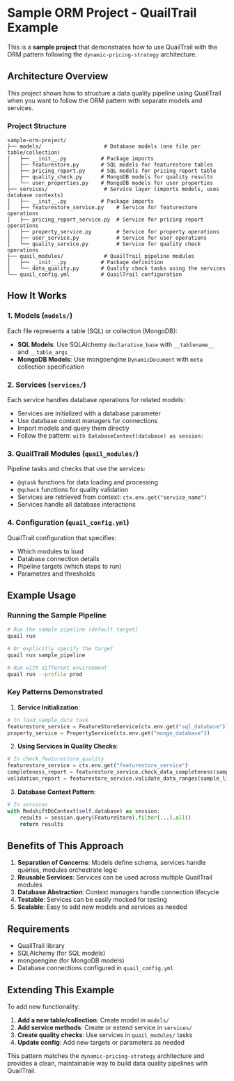 # Sample ORM Project - QuailTrail Example

This is a **sample project** that demonstrates how to use QuailTrail with the ORM pattern following the `dynamic-pricing-strategy` architecture.

## Architecture Overview

This project shows how to structure a data quality pipeline using QuailTrail when you want to follow the ORM pattern with separate models and services.

### Project Structure

```
sample-orm-project/
├── models/                    # Database models (one file per table/collection)
│   ├── __init__.py           # Package imports
│   ├── featurestore.py       # SQL models for featurestore tables
│   ├── pricing_report.py     # SQL models for pricing report table
│   ├── quality_check.py      # MongoDB models for quality results
│   └── user_properties.py    # MongoDB models for user properties
├── services/                  # Service layer (imports models, uses database contexts)
│   ├── __init__.py           # Package imports
│   ├── featurestore_service.py    # Service for featurestore operations
│   ├── pricing_report_service.py  # Service for pricing report operations
│   ├── property_service.py        # Service for property operations
│   ├── user_service.py            # Service for user operations
│   └── quality_service.py         # Service for quality check operations
├── quail_modules/             # QuailTrail pipeline modules
│   ├── __init__.py           # Package definition
│   └── data_quality.py       # Quality check tasks using the services
└── quail_config.yml          # QuailTrail configuration
```

## How It Works

### 1. Models (`models/`)
Each file represents a table (SQL) or collection (MongoDB):
- **SQL Models**: Use SQLAlchemy `declarative_base` with `__tablename__` and `__table_args__`
- **MongoDB Models**: Use mongoengine `DynamicDocument` with `meta` collection specification

### 2. Services (`services/`)
Each service handles database operations for related models:
- Services are initialized with a database parameter
- Use database context managers for connections
- Import models and query them directly
- Follow the pattern: `with DatabaseContext(database) as session:`

### 3. QuailTrail Modules (`quail_modules/`)
Pipeline tasks and checks that use the services:
- `@qtask` functions for data loading and processing
- `@qcheck` functions for quality validation
- Services are retrieved from context: `ctx.env.get("service_name")`
- Services handle all database interactions

### 4. Configuration (`quail_config.yml`)
QuailTrail configuration that specifies:
- Which modules to load
- Database connection details
- Pipeline targets (which steps to run)
- Parameters and thresholds

## Example Usage

### Running the Sample Pipeline

```bash
# Run the sample pipeline (default target)
quail run

# Or explicitly specify the target
quail run sample_pipeline

# Run with different environment
quail run --profile prod
```

### Key Patterns Demonstrated

1. **Service Initialization**:
```python
# In load_sample_data task
featurestore_service = FeatureStoreService(ctx.env.get("sql_database"))
property_service = PropertyService(ctx.env.get("mongo_database"))
```

2. **Using Services in Quality Checks**:
```python
# In check_featurestore_quality
featurestore_service = ctx.env.get("featurestore_service")
completeness_report = featurestore_service.check_data_completeness(sample_listings)
validation_report = featurestore_service.validate_data_ranges(sample_listings)
```

3. **Database Context Pattern**:
```python
# In services
with RedshiftDbContext(self.database) as session:
    results = session.query(FeatureStore).filter(...).all()
    return results
```

## Benefits of This Approach

1. **Separation of Concerns**: Models define schema, services handle queries, modules orchestrate logic
2. **Reusable Services**: Services can be used across multiple QuailTrail modules
3. **Database Abstraction**: Context managers handle connection lifecycle
4. **Testable**: Services can be easily mocked for testing
5. **Scalable**: Easy to add new models and services as needed

## Requirements

- QuailTrail library
- SQLAlchemy (for SQL models)
- mongoengine (for MongoDB models)
- Database connections configured in `quail_config.yml`

## Extending This Example

To add new functionality:

1. **Add a new table/collection**: Create model in `models/`
2. **Add service methods**: Create or extend service in `services/`
3. **Create quality checks**: Use services in `quail_modules/` tasks
4. **Update config**: Add new targets or parameters as needed

This pattern matches the `dynamic-pricing-strategy` architecture and provides a clean, maintainable way to build data quality pipelines with QuailTrail.